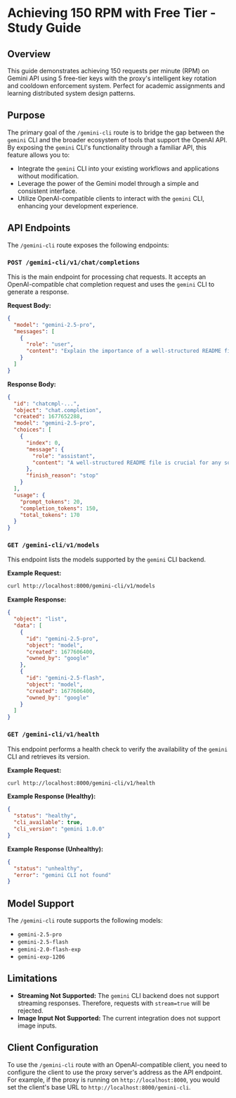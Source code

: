 
# Achieving 150 RPM with Free Tier - Study Guide

## Overview

This guide demonstrates achieving 150 requests per minute (RPM) on Gemini API using 5 free-tier keys with the proxy's intelligent key rotation and cooldown enforcement system. Perfect for academic assignments and learning distributed system design patterns.

## Purpose

The primary goal of the `/gemini-cli` route is to bridge the gap between the `gemini` CLI and the broader ecosystem of tools that support the OpenAI API. By exposing the `gemini` CLI's functionality through a familiar API, this feature allows you to:

*   Integrate the `gemini` CLI into your existing workflows and applications without modification.
*   Leverage the power of the Gemini model through a simple and consistent interface.
*   Utilize OpenAI-compatible clients to interact with the `gemini` CLI, enhancing your development experience.

## API Endpoints

The `/gemini-cli` route exposes the following endpoints:

### `POST /gemini-cli/v1/chat/completions`

This is the main endpoint for processing chat requests. It accepts an OpenAI-compatible chat completion request and uses the `gemini` CLI to generate a response.

**Request Body:**

```json
{
  "model": "gemini-2.5-pro",
  "messages": [
    {
      "role": "user",
      "content": "Explain the importance of a well-structured README file."
    }
  ]
}
```

**Response Body:**

```json
{
  "id": "chatcmpl-...",
  "object": "chat.completion",
  "created": 1677652288,
  "model": "gemini-2.5-pro",
  "choices": [
    {
      "index": 0,
      "message": {
        "role": "assistant",
        "content": "A well-structured README file is crucial for any software project..."
      },
      "finish_reason": "stop"
    }
  ],
  "usage": {
    "prompt_tokens": 20,
    "completion_tokens": 150,
    "total_tokens": 170
  }
}
```

### `GET /gemini-cli/v1/models`

This endpoint lists the models supported by the `gemini` CLI backend.

**Example Request:**

```bash
curl http://localhost:8000/gemini-cli/v1/models
```

**Example Response:**

```json
{
  "object": "list",
  "data": [
    {
      "id": "gemini-2.5-pro",
      "object": "model",
      "created": 1677606400,
      "owned_by": "google"
    },
    {
      "id": "gemini-2.5-flash",
      "object": "model",
      "created": 1677606400,
      "owned_by": "google"
    }
  ]
}
```

### `GET /gemini-cli/v1/health`

This endpoint performs a health check to verify the availability of the `gemini` CLI and retrieves its version.

**Example Request:**

```bash
curl http://localhost:8000/gemini-cli/v1/health
```

**Example Response (Healthy):**

```json
{
  "status": "healthy",
  "cli_available": true,
  "cli_version": "gemini 1.0.0"
}
```

**Example Response (Unhealthy):**

```json
{
  "status": "unhealthy",
  "error": "gemini CLI not found"
}
```

## Model Support

The `/gemini-cli` route supports the following models:

*   `gemini-2.5-pro`
*   `gemini-2.5-flash`
*   `gemini-2.0-flash-exp`
*   `gemini-exp-1206`

## Limitations

*   **Streaming Not Supported:** The `gemini` CLI backend does not support streaming responses. Therefore, requests with `stream=true` will be rejected.
*   **Image Input Not Supported:** The current integration does not support image inputs.

## Client Configuration

To use the `/gemini-cli` route with an OpenAI-compatible client, you need to configure the client to use the proxy server's address as the API endpoint. For example, if the proxy is running on `http://localhost:8000`, you would set the client's base URL to `http://localhost:8000/gemini-cli`.
